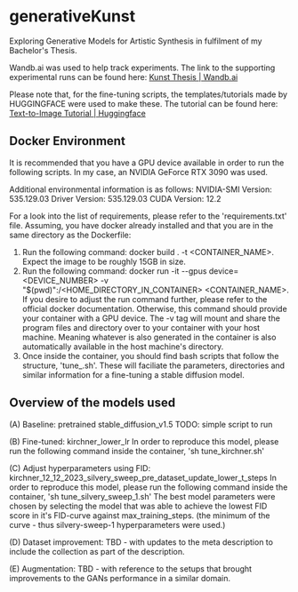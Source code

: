 # generativeKunst
Exploring Generative Models for Artistic Synthesis in fulfilment of my Bachelor's Thesis.

Wandb.ai was used to help track experiments. The link to the supporting experimental runs can be found here: [Kunst Thesis | Wandb.ai](https://wandb.ai/kunst-thesis/projects)

Please note that, for the fine-tuning scripts, the templates/tutorials made by HUGGINGFACE were used to make these. The tutorial can be found here: [Text-to-Image Tutorial | Huggingface](https://github.com/huggingface/diffusers/tree/main/examples/text_to_image)

## Docker Environment
It is recommended that you have a GPU device available in order to run the following scripts. In my case, an NVIDIA GeForce RTX 3090 was used.

Additional environmental information is as follows:
NVIDIA-SMI Version: 535.129.03
Driver Version: 535.129.03
CUDA Version: 12.2

For a look into the list of requirements, please refer to the 'requirements.txt' file.
Assuming, you have docker already installed and that you are in the same directory as the Dockerfile:
1. Run the following command: docker build . -t <CONTAINER_NAME>. Expect the image to be roughly 15GB in size. 
2. Run the following command: docker run -it --gpus device=<DEVICE_NUMBER> -v "$(pwd)":/<HOME_DIRECTORY_IN_CONTAINER> <CONTAINER_NAME>. If you desire to adjust the run command further, please refer to the official docker documentation. Otherwise, this command should provide your container with a GPU device. The -v tag will mount and share the program files and directory over to your container with your host machine. Meaning whatever is also generated in the container is also automatically available in the host machine's directory.
3. Once inside the container, you should find bash scripts that follow the structure, 'tune_<IDENTIFIER>.sh'. These will faciliate the parameters, directories and similar information for a fine-tuning a stable diffusion model.

## Overview of the models used
(A) Baseline: pretrained stable_diffusion_v1.5 TODO: simple script to run

(B) Fine-tuned: kirchner_lower_lr
In order to reproduce this model, please run the following command inside the container, 'sh tune_kirchner.sh'

(C) Adjust hyperparameters using FID: kirchner_12_12_2023_silvery_sweep_pre_dataset_update_lower_t_steps
In order to reproduce this model, please run the following command inside the container, 'sh tune_silvery_sweep_1.sh'
The best model parameters were chosen by selecting the model that was able to achieve the lowest FID score in it's FID-curve against max_training_steps. (the minimum of the curve - thus silvery-sweep-1 hyperparameters were used.)

(D) Dataset improvement: TBD - with updates to the meta description to include the collection as part of the description.

(E) Augmentation: TBD - with reference to the setups that brought improvements to the GANs performance in a similar domain.
